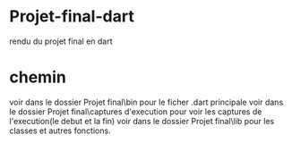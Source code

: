 # Projet-final-dart
rendu du projet final en dart
# chemin
voir dans le dossier Projet final\bin pour le ficher .dart principale
voir dans le dossier Projet final\captures d'execution  pour voir les captures de l'execution(le debut et la fin)
voir dans le dossier Projet final\lib pour les classes et autres fonctions.
